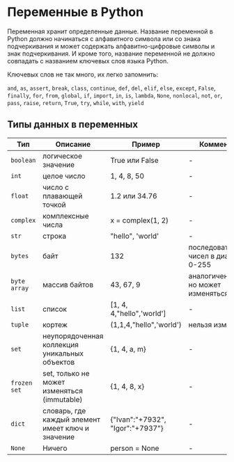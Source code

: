 # Переменные в Python

Переменная хранит определенные данные. Название переменной в Python должно начинаться с алфавитного символа или со знака подчеркивания и может содержать алфавитно-цифровые символы и знак подчеркивания. И кроме того, название переменной не должно совпадать с названием ключевых слов языка Python. 

Ключевых слов не так много, их легко запомнить: 

`and`, `as`, `assert`, `break`, `class`, `continue`, `def`, `del`, `elif`, `else`, `except`, `False`, `finally`, `for`, `from`, `global`, `if`, `import`, `in`, `is`, `lambda`, `None`, `nonlocal`, `not`, `or`, `pass`, `raise`, `return`, `True`, `try`, `while`, `with`, `yield`

## Типы данных в переменных

| Тип| Описание|Пример|Комментарий|
|----|---------|------|-----------|
| `boolean`|логическое значение|True или False |-|
| `int` |целое число|1, 4, 8, 50 |-|
| `float` |число с плавающей точкой|1.2 или 34.76 |-|
| `complex` |комплексные числа|x = complex(1, 2)|-|
| `str` |строка|"hello", 'world' |-|
| `bytes` |байт|132 |последовательность чисел в диапазоне 0-255|
| `byte array` |массив байтов|43, 67, 9|аналогичен bytes, но может изменяться|
| `list` |список|[1, 4, 4,"hello",'world']|-|
| `tuple` |кортеж|(1,1,4,"hello",'world')|нельзя изменить|
| `set` |неупорядоченная коллекция уникальных объектов|{1, 4, a, m}|-|
| `frozen set` |set, только не может изменяться (immutable)|{1, 4, 8, x}|-|
| `dict` |словарь, где каждый элемент имеет ключ и значение|{"Ivan":"+7932", "Igor":"+7937"}|-|
| `None` |Ничего|person = None|-|
